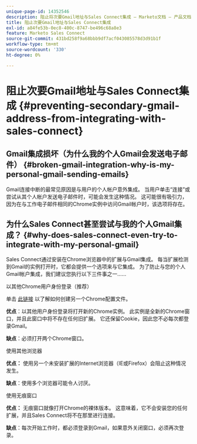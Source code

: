 ```yaml
---
unique-page-id: 14352546
description: 阻止将次要Gmail地址与Sales Connect集成 — Marketo文档 — 产品文档
title: 阻止次要Gmail地址与Sales Connect集成
exl-id: a84fe53b-0ec8-400c-8747-be496c68a8e3
feature: Marketo Sales Connect
source-git-commit: 431bd258f9a68bbb9df7acf043085578d3d91b1f
workflow-type: tm+mt
source-wordcount: '330'
ht-degree: 0%

---
```


# 阻止次要Gmail地址与Sales Connect集成 {#preventing-secondary-gmail-address-from-integrating-with-sales-connect}

## Gmail集成损坏（为什么我的个人Gmail会发送电子邮件） {#broken-gmail-integration-why-is-my-personal-gmail-sending-emails}

Gmail连接中断的最常见原因是与用户的个人帐户意外集成。 当用户单击“连接”或尝试从其个人帐户发送电子邮件时，可能会发生这种情况。 这可能很有吸引力，因为在与工作电子邮件相同的Chrome实例中访问Gmail帐户时，该选项将存在。

## 为什么Sales Connect甚至尝试与我的个人Gmail集成？ {#why-does-sales-connect-even-try-to-integrate-with-my-personal-gmail}

Sales Connect通过安装在Chrome浏览器中的扩展与Gmail集成。 每当扩展检测到Gmail的实例打开时，它都会提供一个选项来与它集成。 为了防止与您的个人Gmail帐户集成，我们建议您执行以下三件事之一……

以其他Chrome用户身份登录（推荐）

单击 [此链接](https://support.google.com/chrome/answer/2364824?hl=en) 以了解如何创建另一个Chrome配置文件。

**优点**：以其他用户身份登录将打开新的Chrome实例。 此实例是全新的Chrome窗口，并且此窗口中将不存在任何旧扩展。 它还保留Cookie，因此您不必每次都登录Gmail。

**缺点**：必须打开两个Chrome窗口。

使用其他浏览器

**优点：** 使用另一个未安装扩展的Internet浏览器（IE或Firefox）会阻止这种情况发生。

**缺点**：使用多个浏览器可能令人讨厌。

使用无痕窗口

**优点：** 无痕窗口就像打开Chrome的裸体版本。 这意味着，它不会安装您的任何扩展，并且Sales Connect将不在那里进行连接。

**缺点**：每次开始工作时，都必须登录到Gmail，如果意外关闭窗口，必须再次登录。
